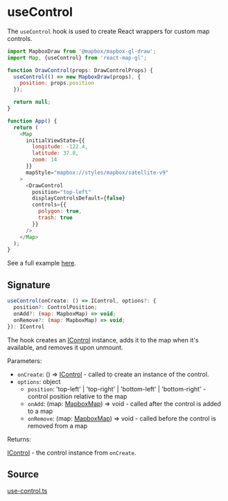# useControl

The `useControl` hook is used to create React wrappers for custom map controls.

```js
import MapboxDraw from '@mapbox/mapbox-gl-draw';
import Map, {useControl} from 'react-map-gl';

function DrawControl(props: DrawControlProps) {
  useControl(() => new MapboxDraw(props), {
    position: props.position
  });

  return null;
}

function App() {
  return (
    <Map
      initialViewState={{
        longitude: -122.4,
        latitude: 37.8,
        zoom: 14
      }}
      mapStyle="mapbox://styles/mapbox/satellite-v9"
    >
      <DrawControl
        position="top-left"
        displayControlsDefault={false}
        controls={{
          polygon: true,
          trash: true
        }}
      />
    </Map>
  );
}
```

See a full example [here](/examples/draw-polygon).

## Signature

```js
useControl(onCreate: () => IControl, options?: {
  position?: ControlPosition;
  onAdd?: (map: MapboxMap) => void;
  onRemove?: (map: MapboxMap) => void;
}): IControl
```

The hook creates an [IControl](https://docs.mapbox.com/mapbox-gl-js/api/markers/#icontrol) instance, adds it to the map when it's available, and removes it upon unmount.

Parameters:

- `onCreate`: () => [IControl](/docs/api-reference/types.md#icontrol) - called to create an instance of the control.
- `options`: object
  + `position`: 'top-left' | 'top-right' | 'bottom-left' | 'bottom-right' - control position relative to the map
  + `onAdd`: (map: [MapboxMap](/docs/api-reference/types.md#mapboxmap)) => void - called after the control is added to a map
  + `onRemove`: (map: [MapboxMap](/docs/api-reference/types.md#mapboxmap)) => void - called before the control is removed from a map

Returns:

[IControl](/docs/api-reference/types.md#icontrol) - the control instance from `onCreate`.


## Source

[use-control.ts](https://github.com/visgl/react-map-gl/tree/7.0-dev/src/components/use-control.ts)
